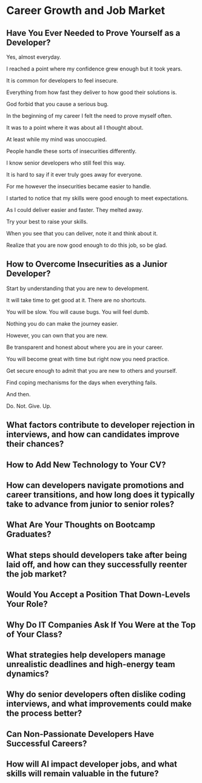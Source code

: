 # Career Growth and Job Market

## Have You Ever Needed to Prove Yourself as a Developer?

Yes, almost everyday.

I reached a point where my confidence grew enough but it took years.

It is common for developers to feel insecure.

Everything from how fast they deliver to how good their solutions is.

God forbid that you cause a serious bug.

In the beginning of my career I felt the need to prove myself often.

It was to a point where it was about all I thought about.

At least while my mind was unoccupied.

People handle these sorts of insecurities differently.

I know senior developers who still feel this way.

It is hard to say if it ever truly goes away for everyone.

For me however the insecurities became easier to handle.

I started to notice that my skills were good enough to meet expectations.

As I could deliver easier and faster. They melted away.

Try your best to raise your skills.

When you see that you can deliver, note it and think about it.

Realize that you are now good enough to do this job, so be glad.

## How to Overcome Insecurities as a Junior Developer?

Start by understanding that you are new to development.

It will take time to get good at it. There are no shortcuts.

You will be slow. You will cause bugs. You will feel dumb.

Nothing you do can make the journey easier.

However, you can own that you are new.

Be transparent and honest about where you are in your career.

You will become great with time but right now you need practice.

Get secure enough to admit that you are new to others and yourself.

Find coping mechanisms for the days when everything fails.

And then.

Do. Not. Give. Up.

## What factors contribute to developer rejection in interviews, and how can candidates improve their chances?
## How to Add New Technology to Your CV?
## How can developers navigate promotions and career transitions, and how long does it typically take to advance from junior to senior roles?
## What Are Your Thoughts on Bootcamp Graduates?
## What steps should developers take after being laid off, and how can they successfully reenter the job market?
## Would You Accept a Position That Down-Levels Your Role?
## Why Do IT Companies Ask If You Were at the Top of Your Class?
## What strategies help developers manage unrealistic deadlines and high-energy team dynamics?
## Why do senior developers often dislike coding interviews, and what improvements could make the process better?
## Can Non-Passionate Developers Have Successful Careers?
## How will AI impact developer jobs, and what skills will remain valuable in the future?
